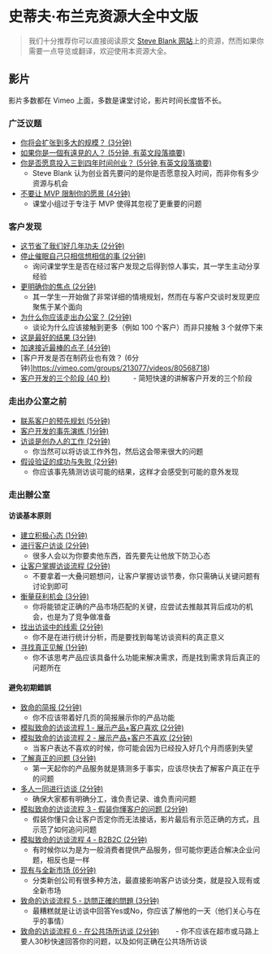 # 史蒂夫·布兰克资源大全中文版

> 我们十分推荐你可以直接阅读原文 [Steve Blank 网站](https://steveblank.com/)上的资源，然而如果你需要一点导览或翻译，欢迎使用本资源大全。

## 影片

影片多数都在 Vimeo 上面，多数是课堂讨论，影片时间长度皆不长。

### 广泛议题

- [你将会扩张到多大的规模？ (3分钟)](https://vimeo.com/groups/190717/videos/68458085)
- [如果你是一個有遠見的人？ (5分钟, 有英文段落摘要)](https://vimeo.com/groups/213077/videos/78513699)
- [你是否愿意投入三到四年时间创业？ (5分钟,有英文段落摘要)](https://vimeo.com/groups/213077/videos/81260482)
	- Steve Blank 认为创业首先要问的是你是否愿意投入时间，而非你有多少资源与机会
- [不要让 MVP 限制你的愿景 (4分钟)](https://vimeo.com/groups/190717/videos/68475350)
	- 课堂小组过于专注于 MVP 使得其忽视了更重要的问题

### 客户发现

- [这节省了我们好几年功夫 (2分钟)](https://vimeo.com/groups/213077/videos/76660776)
- [停止催眠自己只相信想相信的事 (2分钟)](https://vimeo.com/groups/213077/videos/79544174)
    - 询问课堂学生是否在经过客户发现之后得到惊人事实，其一学生主动分享经验
- [更明确你的焦点 (2分钟)](https://vimeo.com/groups/213077/videos/79544140)
	- 其一学生一开始做了非常详细的情境规划，然而在与客户交谈时发现更应聚焦于某个面向
- [为什么你应该走出办公室？ (2分钟)](https://vimeo.com/groups/213077/videos/79755368)
	- 谈论为什么应该接触到更多（例如 100 个客户）而非只接触 3 个就停下来
- [这是最好的结果 (3分钟)](https://vimeo.com/groups/213077/videos/79764479)
- [加速接近最棒的点子 (4分钟)](https://vimeo.com/groups/213077/videos/81146693)
- [客户开发是否在制药业也有效？ (6分钟)]https://vimeo.com/groups/213077/videos/80568718)
- [客户开发的三个阶段 (40 秒)](https://vimeo.com/groups/204136/videos/87303495)
　　　- 简短快速的讲解客户开发的三个阶段

### 走出办公室之前

- [联系客户的预先规划 (5分钟)](https://vimeo.com/groups/204136/videos/87303446)
- [客户开发的事先演练 (1分钟)](https://vimeo.com/groups/204136/videos/87302981)
- [访谈是创办人的工作 (2分钟)](https://vimeo.com/groups/204136/videos/87302891)
	- 你当然可以将访谈工作外包，然后这会带来很大的问题
- [假设验证的成功与失败 (2分钟)](https://vimeo.com/groups/204136/videos/87302754)
	- 你应该事先猜测访谈可能的结果，这样才会感受到可能的意外发现

### 走出辦公室

#### 访谈基本原则

- [建立积极心态 (1分钟)](https://vimeo.com/groups/204136/videos/87302631)
- [进行客户访谈 (2分钟)](https://vimeo.com/groups/204136/videos/87302479)
    - 很多人会以为你要卖他东西，首先要先让他放下防卫心态
- [让客户掌握访谈流程 (2分钟)](https://vimeo.com/groups/204136/videos/87302329)
    - 不要拿着一大叠问题想问，让客户掌握访谈节奏，你只需确认关键问题有讨论到即可
- [衡量获利机会 (3分钟)](https://vimeo.com/groups/204136/videos/87302172)
    - 你将能锁定正确的产品市场匹配的关键，应尝试去推敲其背后成功的机会，也是为了竞争做准备
- [找出访谈中的线索 (2分钟)](https://vimeo.com/groups/204136/videos/87301903)
    - 你不是在进行统计分析，而是要找到每笔访谈资料的真正意义
- [寻找真正见解 (1分钟)](https://vimeo.com/groups/204136/videos/87301695)
    - 你不该思考产品应该具备什么功能来解决需求，而是找到需求背后真正的问题所在

#### 避免初期錯誤

- [致命的简报 (2分钟)](https://vimeo.com/groups/204136/videos/76171146)
    - 你不应该带着好几页的简报展示你的产品功能
- [模拟致命的访谈流程 1 - 展示产品+客户喜欢 (2分钟)](https://vimeo.com/groups/204136/videos/76390080)
- [模拟致命的访谈流程 2 - 展示产品+客户不喜欢 (2分钟)](https://vimeo.com/groups/204136/videos/76172223)
    - 当客户表达不喜欢的时候，你可能会因为已经投入好几个月而感到失望
- [了解真正的问题 (3分钟)](https://vimeo.com/groups/204136/videos/76173388)
    - 第一天起你的产品服务就是猜测多于事实，应该尽快去了解客户真正在乎的问题
- [多人一同进行访谈 (2分钟)](https://vimeo.com/groups/204136/videos/76175265)
    - 确保大家都有明确分工，谁负责记录、谁负责问问题
- [模拟致命的访谈流程 3 - 假装你懂客户的问题 (2分钟)](https://vimeo.com/groups/204136/videos/76175907)
    - 假装你懂只会让客户否定你而无法接话，影片最后有示范正确的方式，且示范了如何追问问题
- [模拟致命的访谈流程 4 - B2B2C (2分钟)](https://vimeo.com/groups/204136/videos/73674284)
    - 有时候你以为是为一般消费者提供产品服务，但可能你更适合解决企业问题，相反也是一样
- [现有与全新市场 (6分钟)](https://vimeo.com/groups/204136/videos/73674022)
    - 分类新创公司有很多种方法，最直接影响客户访谈分类，就是投入现有或全新市场
- [致命的访谈流程 5 - 訪問正確的問題 (3分钟)](https://vimeo.com/groups/204136/videos/74338298)
    - 最糟糕就是让访谈中回答Yes或No，你应该了解他的一天（他们关心与在乎的事情）
- [致命的访谈流程 6 - 在公共场所访谈 (2分钟)](https://vimeo.com/groups/204136/videos/73711818)
　　- 你不应该在超市或马路上要人30秒快速回答你的问题，以及如何正确在公共场所访谈